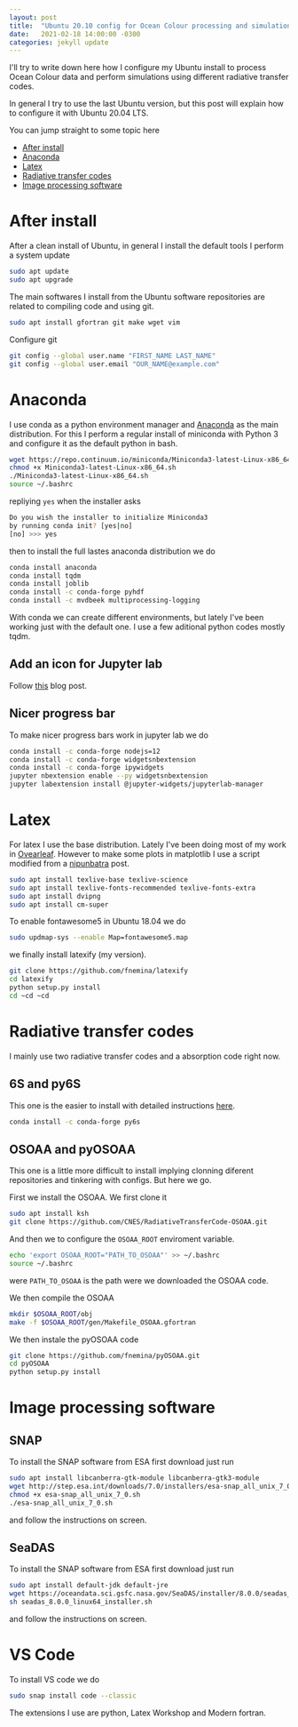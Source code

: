 ```yaml
---
layout: post
title:  "Ubuntu 20.10 config for Ocean Colour processing and simulations"
date:   2021-02-18 14:00:00 -0300
categories: jekyll update
---
```


I'll try to write down here how I configure my Ubuntu install to process Ocean Colour data and perform simulations using different radiative transfer codes.

In general I try to use the last Ubuntu version, but this post will explain how to configure it with Ubuntu 20.04 LTS. 

You can jump straight to some topic here

 - [After install](#after-install)
 - [Anaconda](#anaconda)
 - [Latex](#latex)
 - [Radiative transfer codes](#radiative-transfer-codes)
 - [Image processing software](#image-processing-software)

# After install

After a clean install of Ubuntu, in general I install the default tools I perform a system update

```bash
sudo apt update
sudo apt upgrade
```

The main softwares I install from the Ubuntu software repositories are related to compiling code and using git.

```bash
sudo apt install gfortran git make wget vim
```

Configure git

```bash
git config --global user.name "FIRST_NAME LAST_NAME"
git config --global user.email "OUR_NAME@example.com"
```

# Anaconda

I use conda as a python environment manager and [Anaconda](https://www.anaconda.com/) as the main distribution. For this I perform a regular install of miniconda with Python 3 and configure it as the default python in bash.

```bash
wget https://repo.continuum.io/miniconda/Miniconda3-latest-Linux-x86_64.sh
chmod +x Miniconda3-latest-Linux-x86_64.sh
./Miniconda3-latest-Linux-x86_64.sh
source ~/.bashrc
```

repliying `yes` when the installer asks

```bash
Do you wish the installer to initialize Miniconda3
by running conda init? [yes|no]
[no] >>> yes
```

then to install the full lastes anaconda distribution we do

```bash
conda install anaconda 
conda install tqdm
conda install joblib
conda install -c conda-forge pyhdf
conda install -c mvdbeek multiprocessing-logging
```

With conda we can create different environments, but lately I've been working just with the default one. I use a few aditional python codes mostly tqdm.

## Add an icon for Jupyter lab

Follow [this](https://aldomann.com/post/running-jupyterlab-as-a-desktop-application-on-linux/) blog post.

## Nicer progress bar

To make nicer progress bars work in jupyter lab we do

```bash
conda install -c conda-forge nodejs=12
conda install -c conda-forge widgetsnbextension
conda install -c conda-forge ipywidgets
jupyter nbextension enable --py widgetsnbextension
jupyter labextension install @jupyter-widgets/jupyterlab-manager
```



# Latex

For latex I use the base distribution. Lately I've been doing most of my work in [Ovearleaf](https://www.overleaf.com/). However to make some plots in matplotlib I use a script modified from a [nipunbatra](nipunbatra.github.io) post. 

```bash
sudo apt install texlive-base texlive-science
sudo apt install texlive-fonts-recommended texlive-fonts-extra
sudo apt install dvipng
sudo apt install cm-super
```

To enable fontawesome5 in Ubuntu 18.04 we do

```bash
sudo updmap-sys --enable Map=fontawesome5.map
```

we finally install latexify (my version).

```bash
git clone https://github.com/fnemina/latexify
cd latexify
python setup.py install
cd ~cd ~cd
```

# Radiative transfer codes

I mainly use two radiative transfer codes and a absorption code right now.

## 6S and py6S

This one is the easier to install with detailed instructions [here](https://py6s.readthedocs.io/).

```bash
conda install -c conda-forge py6s
```

## OSOAA and pyOSOAA

This one is a little more difficult to install implying clonning diferent repositories and tinkering with configs. But here we go.

First we install the OSOAA. We first clone it

```bash
sudo apt install ksh
git clone https://github.com/CNES/RadiativeTransferCode-OSOAA.git
```

And then we to configure the `OSOAA_ROOT` enviroment variable.

```bash
echo 'export OSOAA_ROOT="PATH_TO_OSOAA"' >> ~/.bashrc
source ~/.bashrc
```
were `PATH_TO_OSOAA` is the path were we downloaded the OSOAA code.

We then compile the OSOAA

```bash
mkdir $OSOAA_ROOT/obj
make -f $OSOAA_ROOT/gen/Makefile_OSOAA.gfortran
```

We then instale the pyOSOAA code

```bash
git clone https://github.com/fnemina/pyOSOAA.git
cd pyOSOAA
python setup.py install
```

# Image processing software

## SNAP

To install the SNAP software from ESA first download just run

```bash
sudo apt install libcanberra-gtk-module libcanberra-gtk3-module
wget http://step.esa.int/downloads/7.0/installers/esa-snap_all_unix_7_0.sh
chmod +x esa-snap_all_unix_7_0.sh
./esa-snap_all_unix_7_0.sh
```
and follow the instructions on screen.

## SeaDAS

To install the SNAP software from ESA first download just run

```bash
sudo apt install default-jdk default-jre
wget https://oceandata.sci.gsfc.nasa.gov/SeaDAS/installer/8.0.0/seadas_8.0.0_linux64_installer.sh
sh seadas_8.0.0_linux64_installer.sh
```
and follow the instructions on screen.

# VS Code

To install VS code we do

```bash
sudo snap install code --classic
```

The extensions I use are python, Latex Workshop and Modern fortran.
